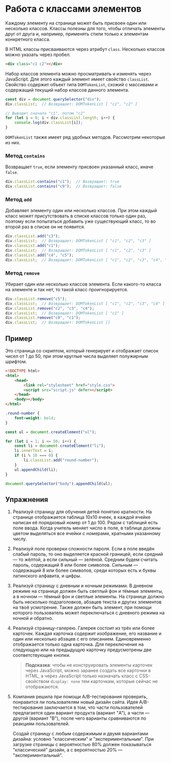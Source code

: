 # Работа с классами элементов

Каждому элементу на странице может быть присвоен один или несколько классов. Классы полезны для того, чтобы отличать элементы друг от друга и, например, применять стили только к элементам конкретного класса.

В HTML классы присваиваются через атрибут `class`. Несколько классов можно указать через пробел.

```html
<div class="c1 c2"></div>
```

Набор классов элемента можно просматривать и изменять через JavaScript. Для этого каждый элемент имеет свойство `classList`. Свойство содержит объект типа `DOMTokenList`, схожий с массивами и содержащий текущий набор классов данного элемента.

```js
const div = document.querySelector("div");
div.classList;  // Возвращает: DOMTokenList [ "c1", "c2" ]

// Выводит сначала "c1", потом "c2"
for (let i = 0; i < div.classList.length; i++) {
    console.log(div.classList[i]);
}
```

`DOMTokenList` также имеет ряд удобных методов. Рассмотрим некоторые из них.

### Метод `contains`

Возвращает `true`, если элементу присвоен указанный класс, иначе `false`.

```js
div.classList.contains("c1");  // Возвращает: true
div.classList.contains("c9");  // Возвращает: false
```

### Метод `add`

Добавляет элементу один или несколько классов. При этом каждый класс может присутствовать в списке классов только один раз, поэтому если попытаться добавить уже существующий класс, то во второй раз в списке он не появится.

```js
div.classList.add("c3");
div.classList;  // Возвращает: DOMTokenList [ "c1", "c2", "c3" ]
div.classList.add("c1");
div.classList;  // Возвращает: DOMTokenList [ "c1", "c2", "c3" ]
div.classList.add("c4", "c5");
div.classList;  // Возвращает: DOMTokenList [ "c1", "c2", "c3", "c4", "c5" ]
```

### Метод `remove`

Убирает один или несколько классов элемента. Если какого-то класса на элементе и так нет, то такой класс проигнорируется.

```js
div.classList.remove("c5");
div.classList;  // Возвращает: DOMTokenList [ "c1", "c2", "c3", "c4" ]
div.classList.remove("c2", "c3", "c4");
div.classList;  // Возвращает: DOMTokenList [ "c1" ]
div.classList.remove("c0", "c1");
div.classList;  // Возвращает: DOMTokenList []
```

## Пример

Это страница со скриптом, который генерирует и отображает список чисел от 1 до 50, при этом круглые числа выделяет полужирным шрифтом.

```html
<!DOCTYPE html>
<html>
    <head>
        <link rel="stylesheet" href="style.css">
        <script src="script.js" defer></script>
    </head>
    <body></body>
</html>
```
```css
.round-number {
    font-weight: bold;
}
```
```js
const ul = document.createElement("ul");

for (let i = 1; i <= 50; i++) {
    const li = document.createElement("li");
    li.innerText = i;
    if (i % 10 === 0) {
        li.classList.add("round-number");
    }
    ul.appendChild(li);
}

document.querySelector("body").appendChild(ul);
```

## Упражнения

1. Реализуй страницу для обучения детей понятию кратности. На странице отображается таблица 10x10 ячеек, в каждой ячейке написан её порядковый номер от 1 до 100. Рядом с таблицей есть поле ввода. Когда учитель меняет число в поле, в таблице должны цветом выделяться все ячейки с номерами, кратными указанному числу.

1. Реализуй поле проверки сложности пароля. Если в поле введён слабый пароль, то оно выделяется красной границей, если средний — то жёлтой, а если сильный — зелёной. Средним будем считать пароль, содержащий 8 или более символов. Сильным — содержащий 8 или более символов, среди которых есть и буквы латинского алфавита, и цифры.

1. Реализуй страницу с дневным и ночным режимами. В дневном режиме на странице должен быть светлый фон и тёмные элементы, а в ночном — тёмный фон и светлые элементы. На странице должно быть несколько подзаголовков, абзацев текста и других элементов на твоё усмотрение. Также должен быть элемент, при помощи которого пользователь может переключаться с дневного режима на ночной и обратно.

1. Реализуй страницу-галерею. Галерея состоит из трёх или более карточек. Каждая карточка содержит изображение, его название и один или несколько абзацев с его описанием. Единовременно отображается только одна карточка. Для переключения на следующую или на предыдущую карточку предусмотрены две соответствующие кнопки.

    > **Подсказка**: чтобы не конструировать элементы карточек через JavaScript, можно заранее создать все карточки в HTML, а через JavaScript только назначать класс с CSS-свойством `display: none` тем карточкам, которые сейчас не отображаются.

1. Компания решила при помощи A/B-тестирования проверить, понравится ли пользователям новый дизайн сайта. Идея A/B-тестирования заключается в том, что части пользователей предлагается один вариант продукта (вариант "A"), а части — другой (вариант "B"), после чего варианты сравниваются по реакциям пользователей.

    Создай страницу с любым содержимым и двумя вариантами дизайна: условно "классическим" и "экспериментальным". При загрузке страницы с вероятностью 80% должен показываться "классический" дизайн, а с вероятностью 20% — "экспериментальный".

